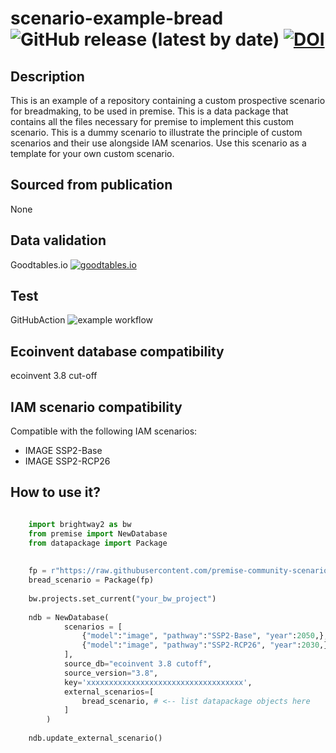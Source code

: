 # scenario-example-bread ![GitHub release (latest by date)](https://img.shields.io/github/v/release/premise-community-scenarios/scenario-example-bread) [![DOI](https://zenodo.org/badge/496564841.svg)](https://zenodo.org/badge/latestdoi/496564841)


Description
-----------

This is an example of a repository containing a custom prospective scenario for breadmaking, to be used in premise.
This is a data package that contains all the files necessary for premise to implement
this custom scenario. This is a dummy scenario to illustrate the principle of custom scenarios and their use alongside IAM scenarios.
Use this scenario as a template for your own custom scenario.

Sourced from publication
------------------------

None

Data validation 
---------------

Goodtables.io [![goodtables.io](https://goodtables.io/badge/github/premise-community-scenarios/scenario-example-bread.svg)](https://goodtables.io/github/premise-community-scenarios/scenario-example-bread)

Test 
----

GitHubAction ![example workflow](https://github.com/premise-community-scenarios/scenario-example-bread/actions/workflows/main.yml/badge.svg?branch=main)


Ecoinvent database compatibility
--------------------------------

ecoinvent 3.8 cut-off

IAM scenario compatibility
---------------------------

Compatible with the following IAM scenarios:
* IMAGE SSP2-Base
* IMAGE SSP2-RCP26

How to use it?
--------------

```python

    import brightway2 as bw
    from premise import NewDatabase
    from datapackage import Package
    
    
    fp = r"https://raw.githubusercontent.com/premise-community-scenarios/scenario-example-bread/main/datapackage.json"
    bread_scenario = Package(fp)
    
    bw.projects.set_current("your_bw_project")
    
    ndb = NewDatabase(
            scenarios = [
                {"model":"image", "pathway":"SSP2-Base", "year":2050,},
                {"model":"image", "pathway":"SSP2-RCP26", "year":2030,},
            ],        
            source_db="ecoinvent 3.8 cutoff",
            source_version="3.8",
            key='xxxxxxxxxxxxxxxxxxxxxxxxxxxxxxxxxxx',
            external_scenarios=[
                bread_scenario, # <-- list datapackage objects here
            ] 
        )
    
    ndb.update_external_scenario()
```

